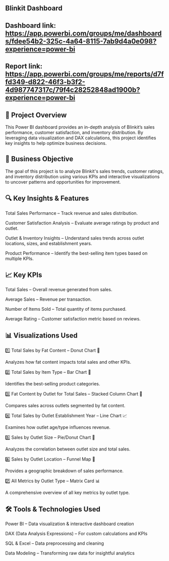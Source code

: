 ## Blinkit Dashboard

## Dashboard link: https://app.powerbi.com/groups/me/dashboards/fdee54b2-325c-4a64-8115-7ab9d4a0e098?experience=power-bi

## Report link: https://app.powerbi.com/groups/me/reports/d7ffd349-d822-46f3-b3f2-4d987747317c/79f4c28252848ad1900b?experience=power-bi

## 🚀 Project Overview
This Power BI dashboard provides an in-depth analysis of Blinkit’s sales performance, customer satisfaction, and inventory distribution. By leveraging data visualization and DAX calculations, this project identifies key insights to help optimize business decisions.

## 🎯 Business Objective
The goal of this project is to analyze Blinkit's sales trends, customer ratings, and inventory distribution using various KPIs and interactive visualizations to uncover patterns and opportunities for improvement.

## 🔍 Key Insights & Features
Total Sales Performance – Track revenue and sales distribution.

Customer Satisfaction Analysis – Evaluate average ratings by product and outlet.

Outlet & Inventory Insights – Understand sales trends across outlet locations, sizes, and establishment years.

Product Performance – Identify the best-selling item types based on multiple KPIs.

## 📈 Key KPIs
Total Sales – Overall revenue generated from sales.

Average Sales – Revenue per transaction.

Number of Items Sold – Total quantity of items purchased.

Average Rating – Customer satisfaction metric based on reviews.

## 📊 Visualizations Used
1️⃣ Total Sales by Fat Content – Donut Chart 🥛

Analyzes how fat content impacts total sales and other KPIs.

2️⃣ Total Sales by Item Type – Bar Chart 🍞

Identifies the best-selling product categories.

3️⃣ Fat Content by Outlet for Total Sales – Stacked Column Chart 🏪

Compares sales across outlets segmented by fat content.

4️⃣ Total Sales by Outlet Establishment Year – Line Chart 📈

Examines how outlet age/type influences revenue.

5️⃣ Sales by Outlet Size – Pie/Donut Chart 🏢

Analyzes the correlation between outlet size and total sales.

6️⃣ Sales by Outlet Location – Funnel Map 📍

Provides a geographic breakdown of sales performance.

7️⃣ All Metrics by Outlet Type – Matrix Card 📊

A comprehensive overview of all key metrics by outlet type.

## 🛠️ Tools & Technologies Used
Power BI – Data visualization & interactive dashboard creation

DAX (Data Analysis Expressions) – For custom calculations and KPIs

SQL & Excel – Data preprocessing and cleaning

Data Modeling – Transforming raw data for insightful analytics


 
